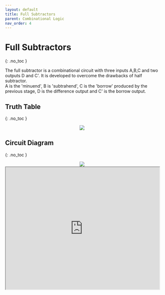 ```yaml
---
layout: default
title: Full Subtractors
parent: Combinational Logic
nav_order: 4
---
```


# Full Subtractors
{: .no_toc }

The full subtractor is a combinational circuit with three inputs A,B,C and two outputs D and C'. It is developed to overcome the drawbacks of half subtractor.  
A is the 'minuend', B is 'subtrahend', C is the 'borrow' produced by the previous stage, D is the difference output and C' is the borrow output.

## Truth Table
{: .no_toc }

<div style="text-align:center"><img src="../../assets/images/fullsubstrator_truthtable.jpg" /></div>

## Circuit Diagram
{: .no_toc }

<div style="text-align:center"><img src="../../assets/images/fullsubstrator_circuitdiagram.jpg" /></div>

<iframe width="100%" height="400px" src="https://circuitverse.org/simulator/embed/12119" id="projectPreview" scrolling="no" webkitAllowFullScreen mozAllowFullScreen allowFullScreen> </iframe>
